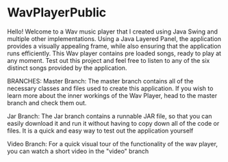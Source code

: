 # WavPlayerPublic
Hello! Welcome to a Wav music player that I created using Java Swing and multiple other implementations. Using a Java Layered Panel, the application provides a visually appealing frame, while also ensuring that the application runs efficiently. This Wav player contains pre loaded songs, ready to play at any moment. Test out this project and feel free to listen to any of the six distinct songs provided by the application.

BRANCHES:
Master Branch: The master branch contains all of the necessary classes and files used to create this application. If you wish to learn more about the inner workings of the Wav Player, head to the master branch and check them out.

Jar Branch: The Jar branch contains a runnable JAR file, so that you can easily download it and run it without having to copy down all of the code or files. It is a quick and easy way to test out the application yourself

Video Branch: For a quick visual tour of the functionality of the wav player, you can watch a short video in the "video" branch

